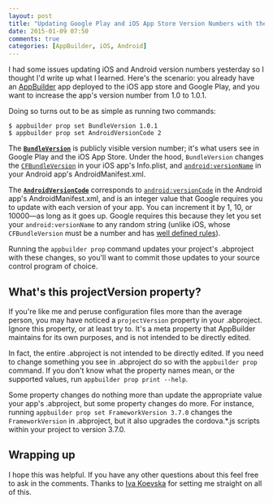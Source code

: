 ```yaml
---
layout: post
title: "Updating Google Play and iOS App Store Version Numbers with the AppBuilder CLI"
date: 2015-01-09 07:50
comments: true
categories: [AppBuilder, iOS, Android]
---
```


I had some issues updating iOS and Android version numbers yesterday so I thought I'd write up what I learned. Here's the scenario: you already have an [AppBuilder](http://www.telerik.com/appbuilder) app deployed to the iOS app store and Google Play, and you want to increase the app's version number from 1.0 to 1.0.1.

Doing so turns out to be as simple as running two commands:

```
$ appbuilder prop set BundleVersion 1.0.1
$ appbuilder prop set AndroidVersionCode 2
```

The [**`BundleVersion`**](http://docs.telerik.com/platform/appbuilder/configuring-your-project/project-properties-general#general-project-properties-in-the-appbuilder-command-line-interface) is publicly visible version number; it's what users see in Google Play and the iOS App Store. Under the hood, `BundleVersion` changes the [`CFBundleVersion`](https://developer.apple.com/library/ios/documentation/General/Reference/InfoPlistKeyReference/Articles/CoreFoundationKeys.html#//apple_ref/doc/uid/20001431-102364) in your iOS app's Info.plist, and [`android:versionName`](http://developer.android.com/guide/topics/manifest/manifest-element.html#vname) in your Android app's AndroidManifest.xml.

The [**`AndroidVersionCode`**](http://docs.telerik.com/platform/appbuilder/configuring-your-project/project-properties-for-android-devices#android-project-properties-in-the-appbuilder-command-line-interface) corresponds to [`android:versionCode`](http://developer.android.com/guide/topics/manifest/manifest-element.html#vcode) in the Android app's AndroidManifest.xml, and is an integer value that Google requires you to update with each version of your app. You can increment it by 1, 10, or 10000—as long as it goes up. Google requires this because they let you set your `android:versionName` to any random string (unlike iOS, whose `CFBundleVersion` must be a number and has [well defined rules](https://developer.apple.com/library/ios/documentation/General/Reference/InfoPlistKeyReference/Articles/CoreFoundationKeys.html#//apple_ref/doc/uid/20001431-102364)).

Running the `appbuilder prop` command updates your project's .abproject with these changes, so you'll want to commit those updates to your source control program of choice.

## What's this projectVersion property?

If you're like me and peruse configuration files more than the average person, you may have noticed a `projectVersion` property in your .abproject. Ignore this property, or at least try to. It's a meta property that AppBuilder maintains for its own purposes, and is not intended to be directly edited.

In fact, the entire .abproject is not intended to be directly edited. If you need to change something you see in .abproject do so with the `appbuilder prop` command. If you don't know what the property names mean, or the supported values, run `appbuilder prop print --help`.

Some property changes do nothing more than update the appropriate value your app's .abproject, but some property changes do more. For instance, running `appbuilder prop set FrameworkVersion 3.7.0` changes the `FrameworkVersion` in .abproject, but it also upgrades the cordova.*.js scripts within your project to version 3.7.0.

## Wrapping up

I hope this was helpful. If you have any other questions about this feel free to ask in the comments. Thanks to [Iva Koevska](https://twitter.com/admatha) for setting me straight on all of this.